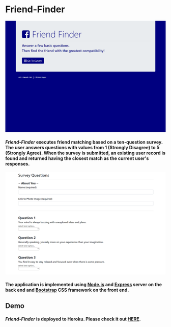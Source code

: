 # Friend-Finder

![demo](https://github.com/KruseJohn/Friend-Finder/blob/master/app/public/images/demo.PNG)

#### *Friend-Finder* executes friend matching based on a ten-question survey. The user answers questions with values from 1 (Strongly Disagree) to 5 (Strongly Agree). When the survey is submitted, an existing user record is found and returned having the closest match as the current user's responses.

![demo2](https://github.com/KruseJohn/Friend-Finder/blob/master/app/public/images/demo2.PNG)


#### The application is implemented using [Node.js](https://nodejs.org/en/) and [Express](https://expressjs.com/) server on the back end and [Bootstrap](https://getbootstrap.com/) CSS framework on the front end.

## Demo
	
#### *Friend-Finder* is deployed to Heroku. Please check it out [HERE](https://stormy-meadow-38225.herokuapp.com/).